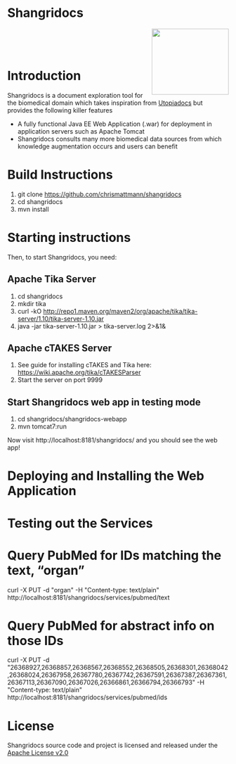# Shangridocs

<img src="https://github.com/chrismattmann/shangridocs/blob/convert-wicket/shangridocs-webapp/src/main/java/org/shangridocs/shangridocs_logo.gif" align="right" valign="top" width="175" height="150" />
<br/><br/><br/>

# Introduction
Shangridocs is a document exploration tool for the biomedical domain which takes inspiration
from [Utopiadocs](http://utopiadocs.com/) but provides the following killer features
 * A fully functional Java EE Web Application (.war) for deployment in application servers such as Apache Tomcat
 * Shangridocs consults many more biomedical data sources from which knowledge augmentation occurs and users can benefit

# Build Instructions
1. git clone https://github.com/chrismattmann/shangridocs
2. cd shangridocs
3. mvn install

# Starting instructions
Then, to start Shangridocs, you need:

## Apache Tika Server ##

1. cd shangridocs
2. mkdir tika
3. curl -kO http://repo1.maven.org/maven2/org/apache/tika/tika-server/1.10/tika-server-1.10.jar
4. java -jar tika-server-1.10.jar > tika-server.log 2>&1&

## Apache cTAKES Server ##

1. See guide for installing cTAKES and Tika here:
https://wiki.apache.org/tika/cTAKESParser
2. Start the server on port 9999

## Start Shangridocs web app in testing mode

1. cd shangridocs/shangridocs-webapp
2. mvn tomcat7:run

Now visit http://localhost:8181/shangridocs/ and you 
should see the web app!

# Deploying and Installing the Web Application

# Testing out the Services
# Query PubMed for IDs matching the text, “organ”
curl -X PUT -d "organ" -H "Content-type: text/plain" http://localhost:8181/shangridocs/services/pubmed/text

# Query PubMed for abstract info on those IDs
curl -X PUT -d "26368927,26368857,26368567,26368552,26368505,26368301,26368042,26368024,26367958,26367780,26367742,26367591,26367387,26367361,26367113,26367090,26367026,26366861,26366794,26366793" -H "Content-type: text/plain" http://localhost:8181/shangridocs/services/pubmed/ids

# License
Shangridocs source code and project is licensed and released under the [Apache License v2.0]() 

